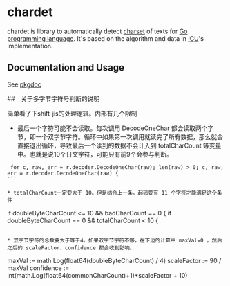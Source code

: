 # chardet

chardet is library to automatically detect
[charset](http://en.wikipedia.org/wiki/Character_encoding) of texts for [Go
programming language](http://golang.org/). It's based on the algorithm and data
in [ICU](http://icu-project.org/)'s implementation.

## Documentation and Usage

See [pkgdoc](http://go.pkgdoc.org/github.com/saintfish/chardet)

##　关于多字节字符号判断的说明

简单看了下shift-jis的处理逻辑。内部有几个限制
* 最后一个字符可能不会读取。每次调用 DecodeOneChar 都会读取两个字节，即一个双字节字符。循环中如果第一次调用就读完了所有数据，那么就会直接退出循环，导致最后一个读到的数据不会计入到 totalCharCount 等变量中。也就是说10个日文字符，可能只有前9个会参与判断。

```
 for c, raw, err = r.decoder.DecodeOneChar(raw); len(raw) > 0; c, raw, err = r.decoder.DecodeOneChar(raw) {
```  

* totalCharCount一定要大于 10。但是结合上一条。起码要有 11 个字符才能满足这个条件

```
if doubleByteCharCount <= 10 && badCharCount == 0 {
		if doubleByteCharCount == 0 && totalCharCount < 10 {
```

* 双字节字符的总数要大于等于4。如果双字节字符不够，在下边的计算中 maxVal=0 ，然后之后的 scaleFactor、confidence 都会收到影响。

```
maxVal := math.Log(float64(doubleByteCharCount) / 4)
scaleFactor := 90 / maxVal
confidence := int(math.Log(float64(commonCharCount)+1)*scaleFactor + 10)
```
